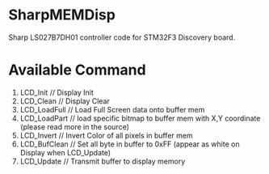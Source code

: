 # SharpMEMDisp
Sharp LS027B7DH01 controller code for STM32F3 Discovery board.

# Available Command

1. LCD_Init // Display Init
2. LCD_Clean // Display Clear
3. LCD_LoadFull // Load Full Screen data onto buffer mem 
4. LCD_LoadPart // load specific bitmap to buffer mem with X,Y coordinate (please read more in the source)
5. LCD_Invert // Invert Color of all pixels in buffer mem
6. LCD_BufClean // Set all byte in buffer to 0xFF (appear as white on Display when LCD_Update)
6. LCD_Update // Transmit buffer to display memory
